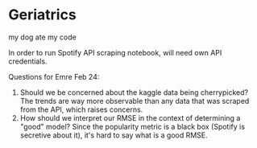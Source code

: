 # Geriatrics
my dog ate my code


In order to run Spotify API scraping notebook, will need own API credentials.

Questions for Emre Feb 24:
1) Should we be concerned about the kaggle data being cherrypicked? The trends are way more observable than any data that was scraped from the API, which raises concerns.
2) How should we interpret our RMSE in the context of determining a "good" model? Since the popularity metric is a black box (Spotify is secretive about it), it's hard to say what is a good RMSE. 
